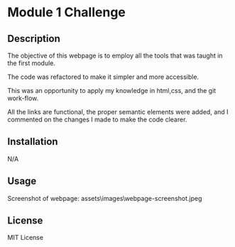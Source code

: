 # Module 1 Challenge

## Description
The objective of this webpage is to employ all the tools that was taught in the first module.

The code was refactored to make it simpler and more accessible.

This was an opportunity to apply my knowledge in html,css, and the git work-flow.

All the links are functional, the proper semantic elements were added, and I commented on the changes I made to make the code clearer.

## Installation
N/A

## Usage
Screenshot of webpage:
assets\images\webpage-screenshot.jpeg

## License
MIT License
